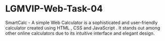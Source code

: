# LGMVIP-Web-Task-04
SmartCalc - A simple Web Calculator is a sophisticated and user-friendly calculator created using HTML , CSS and JavaScript . It stands out among other online calculators due to its intuitive interface and elegant design. 
